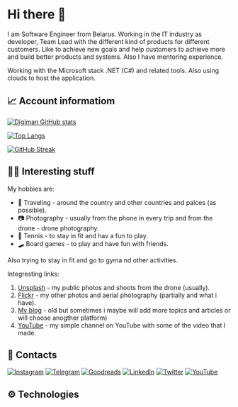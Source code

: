 # Hi there 👋

I am Software Engineer from Belarus. Working in the IT industry as developer, Team Lead with the different kind of products for different customers. Like to achieve new goals and help customers to achieve more and build better products and systems. Also I have mentoring experience.

Working with the Microsoft stack .NET (C#) and related tools. Also using clouds to host the application.

## 📈 Account informatiom

[![Digiman GitHub stats](https://github-readme-stats.vercel.app/api?username=digiman&show_icons=true&theme=dracula)](https://github.com/anuraghazra/github-readme-stats)

[![Top Langs](https://github-readme-stats.vercel.app/api/top-langs/?username=digiman&layout=compact&theme=dracula)](https://github.com/anuraghazra/github-readme-stats)

[![GitHub Streak](https://github-readme-streak-stats.herokuapp.com/?user=digiman&theme=dark)](https://git.io/streak-stats)

## 👀😜 Interesting stuff

My hobbies are:
* 🚢 Traveling - around the country and other countries and palces (as possible).
* 📷 Photography - usually from the phone in every trip and from the drone - drone photography.
* 🎾 Tennis - to stay in fit and hav a fun to play.
* 🛹 Board games - to play and have fun with friends.

Also trying to stay in fit and go to gyma nd other activities.

Integresting links:
1. [Unsplash](https://unsplash.com/@digiman) - my public photos and shoots from the drone (usually).
2. [Flickr](https://www.flickr.com/photos/192897193@N02/) - my other photos and aerial photography (partially and what i have).
3. [My blog](https://digiman89.wordpress.com/) - old but sometimes i maybe will add more topics and articles or will choose anogther platform)
4. [YouTube](https://www.youtube.com/channel/UCwLG81-10UQZn5sNVITl11A) - my simple channel on YouTube with some of the video that I made.

## 🏪 Contacts

[![Instagram](https://img.shields.io/badge/-Instagram-FD1D1D?style=for-the-badge&logo=instagram&logoWidth=20&logoColor=white&labelColor=F77737)](https://www.instagram.com/digiman89/)
[![Telegram](https://img.shields.io/badge/-Telegram-2ca5e0?style=for-the-badge&logo=telegram&logoWidth=20&logoColor=white&labelColor=1b94c9)](https://t.me/Digiman89)
[![Goodreads](https://img.shields.io/badge/Goodreads-e9e5cd?style=for-the-badge&logo=goodreads&logoWidth=20&logoColor=553b08&labelColor=d8d4bc)](https://www.goodreads.com/digiman)
[![LinkedIn](https://img.shields.io/badge/-Linkedin-008CC9?style=for-the-badge&logo=linkedin&logoWidth=20&logoColor=white&labelColor=0077B5)](https://www.linkedin.com/in/andrey-kukharenko/)
[![Twitter](https://img.shields.io/badge/-Twitter-1DA1F2?style=for-the-badge&logo=twitter&logoWidth=20&logoColor=white&labelColor=657786)](https://twitter.com/digiman007)
[![YouTube](https://img.shields.io/badge/-youtube-FF0000?style=for-the-badge&logo=youtube&logoWidth=20&logoColor=white&labelColor=282828)](https://www.youtube.com/channel/UCwLG81-10UQZn5sNVITl11A)

## ⚙ Technologies



<!--
**Digiman/Digiman** is a ✨ _special_ ✨ repository because its `README.md` (this file) appears on your GitHub profile.

Here are some ideas to get you started:

- 🔭 I’m currently working on ...
- 🌱 I’m currently learning ...
- 👯 I’m looking to collaborate on ...
- 🤔 I’m looking for help with ...
- 💬 Ask me about ...
- 📫 How to reach me: ...
- 😄 Pronouns: ...
- ⚡ Fun fact: ...
-->
